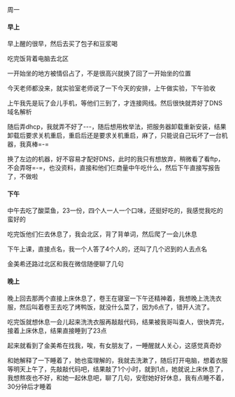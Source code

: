 周一

#### 早上

早上醒的很早，然后去买了包子和豆浆喝

吃完饭背着电脑去北区

一开始坐的地方被情侣占了，不是很高兴就换了回了一开始坐的位置

今天老师都没来，就实验室老师说了一下今天的安排，上午做实验，下午验收

上午我先是玩了会儿手机，等他们三到了，才连接网线。然后很快就弄好了DNS域名解析

随后弄dhcp，我就弄不好了---，随后想用枚举法，把服务器卸载重新安装，结果卸载后要求关机重启，重启后还是要求关机重启，麻了，只能说自己玩坏了一台机器，我真棒=-=

换了左边的机器，好不容易才配好DNS，此时的我只有想放弃，稍微看了看ftp，不会弄呀=-=，也没资料，直接和他们仨商量中午吃什么，然后下午直接写报告了，不做啦

#### 下午

中午去吃了酸菜鱼，23一份，四个人一人一个口味，还挺好吃的，我感觉我吃的蛮好的

吃完饭他们仨去休息了，我会北区，背了背单词，然后爬了一会儿休息

下午上课，直接点名，我一个人答了4个人的，还叫了几个迟到的人去点名

金美希还路过北区和我在微信随便聊了几句

#### 晚上

晚上回去那两个直接上床休息了，卷王在寝室一下午还精神着，我想晚上洗洗衣服，然后叫着卷王去吃了烤鸭饭，就没什么菜了，因为6点了，错开人流了。

吃完饭就想休息一会儿起来洗洗衣服再敲敲代码，结果被我哥叫查人，很快弄完，接着上床休息，结果直接睡到了23点

起来就看到了金美希在找我，唉，有女朋友了，一睡醒就人关心，这感觉真奇妙

和她解释了一下睡着了，她也蛮理解的，我就去洗漱了，随后打开电脑，想着衣服等明天上午了，先敲敲代码吧，结果敲了1个小时，就到1点，她就说上床休息了，我想熬夜也不好，和她一起休息吧，聊了几句，安慰她好好休息，我有点睡不着，30分钟后才睡着